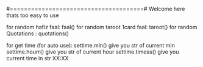 #======================================#
Welcome here 
thats too easy to use

for random hafiz faal:
        faal()
for random taroot 1card faal:
        taroot()
for random Quotations :
        quotations()

for get time (for auto use):
    settime.min() give you str of current min
    settime.hourr() give you str of current hour
    settime.timess() give you current time in str XX:XX